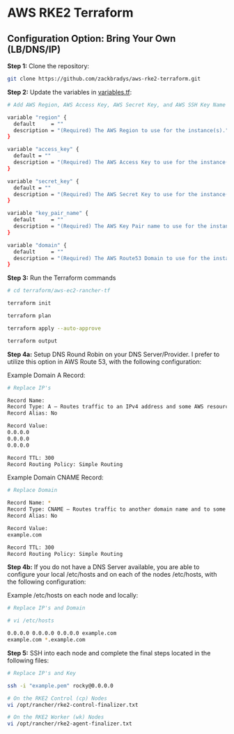 # AWS RKE2 Terraform

## Configuration Option: **Bring Your Own (LB/DNS/IP)**

**Step 1:** Clone the repository:
```bash
git clone https://github.com/zackbradys/aws-rke2-terraform.git
```

**Step 2:** Update the variables in [variables.tf](/terraform/aws-ec2-rke2-tf/variables.tf):
```bash
# Add AWS Region, AWS Access Key, AWS Secret Key, and AWS SSH Key Name

variable "region" {
  default     = ""
  description = "(Required) The AWS Region to use for the instance(s)."
}

variable "access_key" {
  default = ""
  description = "(Required) The AWS Access Key to use for the instance(s)."
}

variable "secret_key" {
  default = ""
  description = "(Required) The AWS Secret Key to use for the instance(s)."
}

variable "key_pair_name" {
  default     = ""
  description = "(Required) The AWS Key Pair name to use for the instance(s)."
}

variable "domain" {
  default     = ""
  description = "(Required) The AWS Route53 Domain to use for the instance(s)."
}
```

**Step 3:** Run the Terraform commands
```bash
# cd terraform/aws-ec2-rancher-tf

terraform init

terraform plan

terraform apply --auto-approve

terraform output
```

**Step 4a:** Setup DNS Round Robin on your DNS Server/Provider. I prefer to utilize this option in AWS Route 53, with the following configuration:

Example Domain A Record:
```bash
# Replace IP's

Record Name:
Record Type: A – Routes traffic to an IPv4 address and some AWS resources
Record Alias: No

Record Value:
0.0.0.0
0.0.0.0
0.0.0.0

Record TTL: 300
Record Routing Policy: Simple Routing
```

Example Domain CNAME Record:
```bash
# Replace Domain

Record Name: *
Record Type: CNAME – Routes traffic to another domain name and to some AWS resources
Record Alias: No

Record Value:
example.com

Record TTL: 300
Record Routing Policy: Simple Routing
```

**Step 4b:** If you do not have a DNS Server available, you are able to configure your local /etc/hosts and on each of the nodes /etc/hosts, with the following configuration:

Example /etc/hosts on each node and locally:
```bash
# Replace IP's and Domain

# vi /etc/hosts

0.0.0.0 0.0.0.0 0.0.0.0 example.com
example.com *.example.com
```

**Step 5:** SSH into each node and complete the final steps located in the following files:
```bash
# Replace IP's and Key

ssh -i "example.pem" rocky@0.0.0.0

# On the RKE2 Control (cp) Nodes
vi /opt/rancher/rke2-control-finalizer.txt

# On the RKE2 Worker (wk) Nodes
vi /opt/rancher/rke2-agent-finalizer.txt
```